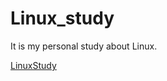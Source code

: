 # Linux_study

It is my personal study about Linux. 

[LinuxStudy](https://youtube.com/playlist?list=PLuHgQVnccGMBT57a9dvEtd6OuWpugF9SH)
